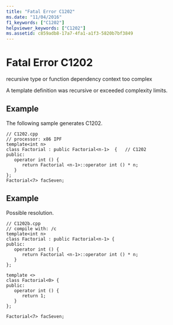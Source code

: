 ```yaml
---
title: "Fatal Error C1202"
ms.date: "11/04/2016"
f1_keywords: ["C1202"]
helpviewer_keywords: ["C1202"]
ms.assetid: c859adb8-17a7-4fa1-a1f3-5820b7bf3849
---
```

# Fatal Error C1202

recursive type or function dependency context too complex

A template definition was recursive or exceeded complexity limits.

## Example

The following sample generates C1202.

```
// C1202.cpp
// processor: x86 IPF
template<int n>
class Factorial : public Factorial<n-1>  {   // C1202
public:
   operator int () {
      return Factorial <n-1>::operator int () * n;
   }
};
Factorial<7> facSeven;
```

## Example

Possible resolution.

```
// C1202b.cpp
// compile with: /c
template<int n>
class Factorial : public Factorial<n-1> {
public:
   operator int () {
      return Factorial <n-1>::operator int () * n;
   }
};

template <>
class Factorial<0> {
public:
   operator int () {
      return 1;
   }
};

Factorial<7> facSeven;
```